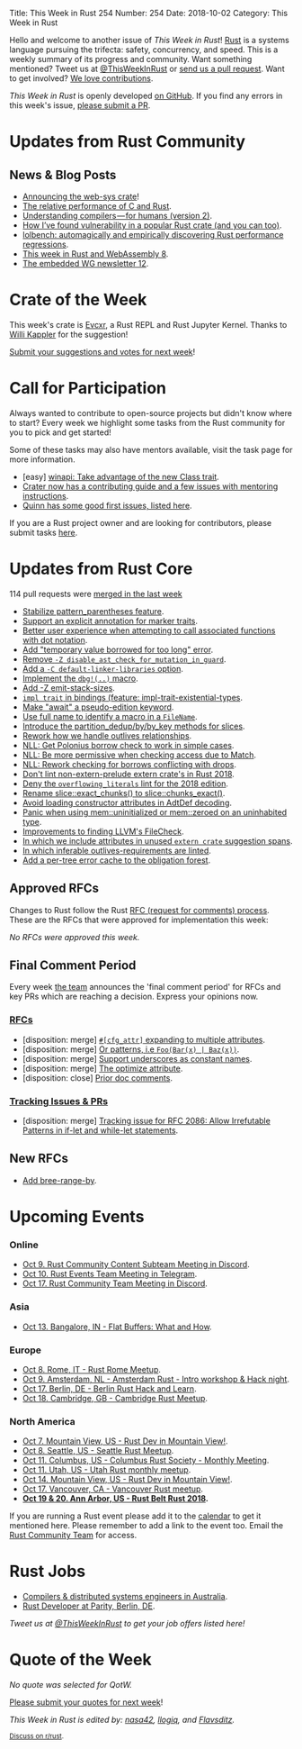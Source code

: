 Title: This Week in Rust 254
Number: 254
Date: 2018-10-02
Category: This Week in Rust

Hello and welcome to another issue of *This Week in Rust*!
[Rust](http://rust-lang.org) is a systems language pursuing the trifecta: safety, concurrency, and speed.
This is a weekly summary of its progress and community.
Want something mentioned? Tweet us at [@ThisWeekInRust](https://twitter.com/ThisWeekInRust) or [send us a pull request](https://github.com/cmr/this-week-in-rust).
Want to get involved? [We love contributions](https://github.com/rust-lang/rust/blob/master/CONTRIBUTING.md).

*This Week in Rust* is openly developed [on GitHub](https://github.com/cmr/this-week-in-rust).
If you find any errors in this week's issue, [please submit a PR](https://github.com/cmr/this-week-in-rust/pulls).

# Updates from Rust Community

## News & Blog Posts

* [Announcing the web-sys crate](https://rustwasm.github.io/2018/09/26/announcing-web-sys.html)!
* [The relative performance of C and Rust](http://dtrace.org/blogs/bmc/2018/09/28/the-relative-performance-of-c-and-rust/).
* [Understanding compilers — for humans (version 2)](https://towardsdatascience.com/understanding-compilers-for-humans-version-2-157f0edb02dd).
* [How I’ve found vulnerability in a popular Rust crate (and you can too)](https://medium.com/@shnatsel/how-ive-found-vulnerability-in-a-popular-rust-crate-and-you-can-too-3db081a67fb).
* [lolbench: automagically and empirically discovering Rust performance regressions](https://blog.anp.lol/rust/2018/09/29/lolbench/).
* [This week in Rust and WebAssembly 8](https://rustwasm.github.io/2018/10/01/this-week-in-rust-wasm-008.html).
* [The embedded WG newsletter 12](https://rust-embedded.github.io/blog/2018-09-25-newsletter-12/).

# Crate of the Week

This week's crate is [Evcxr](https://github.com/google/evcxr), a Rust REPL and Rust Jupyter Kernel. Thanks to [Willi Kappler](https://users.rust-lang.org/t/crate-of-the-week/2704/457) for the suggestion!

[Submit your suggestions and votes for next week][submit_crate]!

[submit_crate]: https://users.rust-lang.org/t/crate-of-the-week/2704

# Call for Participation

Always wanted to contribute to open-source projects but didn't know where to start?
Every week we highlight some tasks from the Rust community for you to pick and get started!

Some of these tasks may also have mentors available, visit the task page for more information.

* [easy] [winapi: Take advantage of the new Class trait](https://github.com/retep998/winapi-rs/issues/681).
* [Crater now has a contributing guide and a few issues with mentoring instructions](https://github.com/rust-lang-nursery/crater/blob/master/CONTRIBUTING.md).
* [Quinn has some good first issues, listed here](https://github.com/djc/quinn/issues?q=is%3Aissue+is%3Aopen+label%3A%22good+first+issue%22).

If you are a Rust project owner and are looking for contributors, please submit tasks [here][guidelines].

[guidelines]: https://users.rust-lang.org/t/twir-call-for-participation/4821

# Updates from Rust Core

114 pull requests were [merged in the last week][merged]

[merged]: https://github.com/search?q=is%3Apr+org%3Arust-lang+is%3Amerged+merged%3A2018-09-24..2018-10-01

* [Stabilize pattern_parentheses feature](https://github.com/rust-lang/rust/pull/54497).
* [Support an explicit annotation for marker traits](https://github.com/rust-lang/rust/pull/53693).
* [Better user experience when attempting to call associated functions with dot notation](https://github.com/rust-lang/rust/pull/54308).
* [Add "temporary value borrowed for too long" error](https://github.com/rust-lang/rust/pull/54164).
* [Remove `-Z disable_ast_check_for_mutation_in_guard`](https://github.com/rust-lang/rust/pull/54676).
* [Add a `-C default-linker-libraries` option](https://github.com/rust-lang/rust/pull/54675).
* [Implement the `dbg!(..)` macro](https://github.com/rust-lang/rust/pull/54317).
* [Add -Z emit-stack-sizes](https://github.com/rust-lang/rust/pull/51946).
* [`impl trait` in bindings (feature: impl-trait-existential-types](https://github.com/rust-lang/rust/pull/53542).
* [Make "await" a pseudo-edition keyword](https://github.com/rust-lang/rust/pull/54411).
* [Use full name to identify a macro in a `FileName`](https://github.com/rust-lang/rust/pull/54338).
* [Introduce the partition_dedup/by/by_key methods for slices](https://github.com/rust-lang/rust/pull/54058).
* [Rework how we handle outlives relationships](https://github.com/rust-lang/rust/pull/54453).
* [NLL: Get Polonius borrow check to work in simple cases](https://github.com/rust-lang/rust/pull/54468).
* [NLL: Be more permissive when checking access due to Match](https://github.com/rust-lang/rust/pull/53438).
* [NLL: Rework checking for borrows conflicting with drops](https://github.com/rust-lang/rust/pull/54509).
* [Don't lint non-extern-prelude extern crate's in Rust 2018](https://github.com/rust-lang/rust/pull/54650).
* [Deny the `overflowing_literals` lint for the 2018 edition](https://github.com/rust-lang/rust/pull/54507).
* [Rename slice::exact_chunks() to slice::chunks_exact()](https://github.com/rust-lang/rust/pull/54537).
* [Avoid loading constructor attributes in AdtDef decoding](https://github.com/rust-lang/rust/pull/54485).
* [Panic when using mem::uninitialized or mem::zeroed on an uninhabited type](https://github.com/rust-lang/rust/pull/54667).
* [Improvements to finding LLVM's FileCheck](https://github.com/rust-lang/rust/pull/54558).
* [In which we include attributes in unused `extern crate` suggestion spans](https://github.com/rust-lang/rust/pull/54488).
* [In which inferable outlives-requirements are linted](https://github.com/rust-lang/rust/pull/53013).
* [Add a per-tree error cache to the obligation forest](https://github.com/rust-lang/rust/pull/53255).

## Approved RFCs

Changes to Rust follow the Rust [RFC (request for comments)
process](https://github.com/rust-lang/rfcs#rust-rfcs). These
are the RFCs that were approved for implementation this week:

*No RFCs were approved this week.*

## Final Comment Period

Every week [the team](https://www.rust-lang.org/team.html) announces the
'final comment period' for RFCs and key PRs which are reaching a
decision. Express your opinions now.

### [RFCs](https://github.com/rust-lang/rfcs/labels/final-comment-period)

* [disposition: merge] [`#[cfg_attr]` expanding to multiple attributes](https://github.com/rust-lang/rfcs/pull/2539).
* [disposition: merge] [Or patterns, i.e `Foo(Bar(x) | Baz(x))`](https://github.com/rust-lang/rfcs/pull/2535).
* [disposition: merge] [Support underscores as constant names](https://github.com/rust-lang/rfcs/pull/2526).
* [disposition: merge] [The optimize attribute](https://github.com/rust-lang/rfcs/pull/2412).
* [disposition: close] [Prior doc comments](https://github.com/rust-lang/rfcs/pull/2374).

### [Tracking Issues & PRs](https://github.com/rust-lang/rust/labels/final-comment-period)

* [disposition: merge] [Tracking issue for RFC 2086: Allow Irrefutable Patterns in if-let and while-let statements](https://github.com/rust-lang/rust/issues/44495).

## New RFCs

* [Add bree-range-by](https://github.com/rust-lang/rfcs/pull/2553).

# Upcoming Events

### Online

* [Oct 9. Rust Community Content Subteam Meeting in Discord](https://discordapp.com/channels/442252698964721669/443773747350994945).
* [Oct 10. Rust Events Team Meeting in Telegram](https://t.me/joinchat/EkKINhHCgZ9llzvPidOssA).
* [Oct 17. Rust Community Team Meeting in Discord](https://discordapp.com/channels/442252698964721669/443773747350994945).

### Asia

* [Oct 13. Bangalore, IN - Flat Buffers: What and How](https://www.meetup.com/rustox/events/254812229/).

### Europe

* [Oct 8. Rome, IT - Rust Rome Meetup](https://www.meetup.com/it-IT/Rust-Roma/events/255137175/).
* [Oct 9. Amsterdam, NL - Amsterdam Rust - Intro workshop & Hack night](https://www.meetup.com/Rust-Amsterdam/events/254791434/).
* [Oct 17. Berlin, DE - Berlin Rust Hack and Learn](https://www.meetup.com/opentechschool-berlin/events/255020858/).
* [Oct 18. Cambridge, GB - Cambridge Rust Meetup](https://www.meetup.com/Cambridge-Rust-Meetup/events/pzwshpyxnbxb/).

### North America

* [Oct 7. Mountain View, US - Rust Dev in Mountain View!](https://www.meetup.com/Rust-Dev-in-Mountain-View/events/glnfcpyxnbkb/).
* [Oct 8. Seattle, US  - Seattle Rust Meetup](https://www.meetup.com/Seattle-Rust-Meetup/events/pkggvpyxnblb/).
* [Oct 11. Columbus, US - Columbus Rust Society - Monthly Meeting](https://www.meetup.com/columbus-rs/events/dbcfrpyxnbpb/).
* [Oct 11. Utah, US - Utah Rust monthly meetup](https://www.meetup.com/utahrust/events/255209633/).
* [Oct 14. Mountain View, US - Rust Dev in Mountain View!](https://www.meetup.com/Rust-Dev-in-Mountain-View/events/glnfcpyxnbsb/).
* [Oct 17. Vancouver, CA - Vancouver Rust meetup](https://www.meetup.com/Vancouver-Rust/events/dqldspyxnbwb/).
* **[Oct 19 & 20. Ann Arbor, US - Rust Belt Rust 2018](https://rust-belt-rust.com/).**

If you are running a Rust event please add it to the [calendar] to get
it mentioned here. Please remember to add a link to the event too.
Email the [Rust Community Team][community] for access.

[calendar]: https://www.google.com/calendar/embed?src=apd9vmbc22egenmtu5l6c5jbfc%40group.calendar.google.com
[community]: mailto:community-team@rust-lang.org

# Rust Jobs

* [Compilers & distributed systems engineers in Australia](https://www.reddit.com/r/rust/comments/9kx94z/job_compilers_distributed_systems_engineers_in/).
* [Rust Developer at Parity, Berlin, DE](https://paritytech.io/jobs/).

*Tweet us at [@ThisWeekInRust](https://twitter.com/ThisWeekInRust) to get your job offers listed here!*

# Quote of the Week

*No quote was selected for QotW.*

[Please submit your quotes for next week](http://users.rust-lang.org/t/twir-quote-of-the-week/328)!

*This Week in Rust is edited by: [nasa42](https://github.com/nasa42), [llogiq](https://github.com/llogiq), and [Flavsditz](https://github.com/Flavsditz).*

<small>[Discuss on r/rust]().</small>
